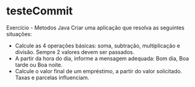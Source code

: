 # testeCommit

Exercício - Metodos Java
Criar uma aplicação que resolva as seguintes situações:
 - Calcule as 4 operações básicas: soma, subtração, multiplicação e divisão. Sempre 2 valores devem ser passados.
 - A partir da hora do dia, informe a mensagem adequada: Bom dia, Boa tarde ou Boa noite.
 - Calcule o valor final de um empréstimo, a partir do valor solicitado. Taxas e parcelas influenciam.

